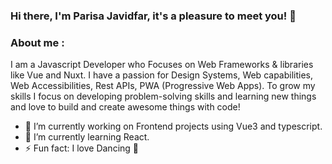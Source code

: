 

### Hi there, I'm Parisa Javidfar, it's a pleasure to meet you!  👋

### About me :
 I am a Javascript Developer who Focuses on Web Frameworks & libraries like Vue and Nuxt. 
 I have a passion for Design Systems, Web capabilities, Web Accessibilities, Rest APIs, PWA (Progressive Web Apps). To grow my skills I focus on developing problem-solving skills and learning new things and love to build and create awesome things with code!

- 🔭 I’m currently working on Frontend projects using Vue3 and typescript.
- 🌱 I’m currently learning React.
- ⚡ Fun fact: I love Dancing 💃

